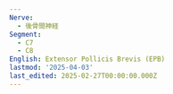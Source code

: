 ```yaml
---
Nerve:
  - 後骨間神経
Segment:
  - C7
  - C8
English: Extensor Pollicis Brevis (EPB)
lastmod: '2025-04-03'
last_edited: 2025-02-27T00:00:00.000Z
---
```



